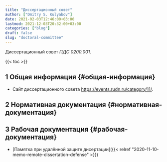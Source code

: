 ```yaml
---
title: "Диссертационный совет"
author: ["Dmitry S. Kulyabov"]
date: 2021-02-03T12:46:00+03:00
lastmod: 2021-12-03T20:32:00+03:00
categories: ["blog"]
draft: false
slug: "doctoral-committee"
---
```


Диссертационный совет _ПДС 0200.001_.

<!--more-->

{{< toc >}}


## <span class="section-num">1</span> Общая информация {#общая-информация}

-   Сайт диссертационного совета <https://events.rudn.ru/category/11/>.


## <span class="section-num">2</span> Нормативная документация {#нормативная-документация}


## <span class="section-num">3</span> Рабочая документация {#рабочая-документация}

-   [Памятка при удалённой защите дисертации]({{< relref "2020-11-10-memo-remote-dissertation-defense" >}})
